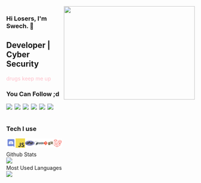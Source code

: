 <img src="https://cdn.discordapp.com/attachments/831955219188416542/835569716668006480/86bbc1c64096256a5988632acce93cfe.gif" align="right" width="350" height="250">

### Hi Losers, I'm Swech. :knife:

##  Developer | Cyber Security 
<font color="pink"> drugs keep me up
</font>
### You Can Follow ;d

[<img  width="22" src="https://unpkg.com/simple-icons@v4/icons/discord.svg" align="left" />][discord]
[<img  width="22" src="https://unpkg.com/simple-icons@v4/icons/instagram.svg" align="left" />][instagram]
[<img  width="22" src="https://unpkg.com/simple-icons@v4/icons/twitter.svg" align="left" />][twitter]
[<img  width="22" src="https://unpkg.com/simple-icons@v4/icons/twitch.svg" align="left" />][twitch]
[<img  width="22" src="https://unpkg.com/simple-icons@v4/icons/steam.svg" align="left" />][steam]
[<img  width="22" src="https://unpkg.com/simple-icons@v4/icons/spotify.svg" align="left" />][spotify]
<br />
<br />

### Tech I use

<img align="left"  src="https://raw.githubusercontent.com/github/explore/80688e429a7d4ef2fca1e82350fe8e3517d3494d/topics/discord/discord.png" width="25" height="25" />
<img align="left" src="https://raw.githubusercontent.com/github/explore/80688e429a7d4ef2fca1e82350fe8e3517d3494d/topics/javascript/javascript.png" width="25" height="25" />
<img align="left" src="https://raw.githubusercontent.com/github/explore/80688e429a7d4ef2fca1e82350fe8e3517d3494d/topics/php/php.png" width="25" height="25" />
<img align="left" src="https://raw.githubusercontent.com/github/explore/80688e429a7d4ef2fca1e82350fe8e3517d3494d/topics/bash/bash.png" width="25" height="25" />
<img align="left" src="https://raw.githubusercontent.com/github/explore/80688e429a7d4ef2fca1e82350fe8e3517d3494d/topics/git/git.png" width="25" height="25" />
<img align="left" src="https://raw.githubusercontent.com/github/explore/80688e429a7d4ef2fca1e82350fe8e3517d3494d/topics/laravel/laravel.png" width="25" height="25" />

<br />




<br />


<summary> Github Stats</summary>
<img src="https://github-readme-stats.vercel.app/api?username=swech48&theme=radical" >



<summary> Most Used Languages</summary>
<img src="https://github-readme-stats.vercel.app/api/top-langs/?username=codingwithdidem&layout=compact" >


[instagram]: https://www.instagram.com/atasezenn
[twitter]: https://www.twitter.com/swech48
[twitch]: https://www.twitch.tv/swech48
[steam]: https://steamcommunity.com/id/swechofficial/
[spotify]: https://open.spotify.com/user/21jh7srjih33g3tfhzhq4qcgy?si=af4faffca30048dc

[discord]:https://discord.com/users/626570458325712906



